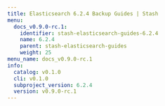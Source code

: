 ```yaml
---
title: Elasticsearch 6.2.4 Backup Guides | Stash
menu:
  docs_v0.9.0-rc.1:
    identifier: stash-elasticsearch-guides-6.2.4
    name: 6.2.4
    parent: stash-elasticsearch-guides
    weight: 25
menu_name: docs_v0.9.0-rc.1
info:
  catalog: v0.1.0
  cli: v0.1.0
  subproject_version: 6.2.4
  version: v0.9.0-rc.1
---
```


